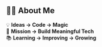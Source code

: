 ## 👨‍💻 About Me  

💡 **Ideas → Code → Magic**  
🎯 **Mission → Build Meaningful Tech**  
📚 **Learning → Improving → Growing** 

